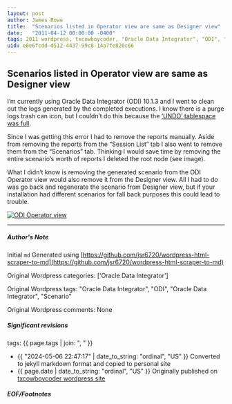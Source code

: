 ```yaml
---
layout: post
author: James Rowe
title:  "Scenarios listed in Operator view are same as Designer view"
date:   "2011-04-12 00:00:00 -0400"
tags: 2011 wordpress, txcowboycoder, "Oracle Data Integrator", "ODI", "Oracle Data Integrator", "Scenario"
uid: e0e6fcdd-d512-4437-99c8-14a7fe820c66
---
```



## Scenarios listed in Operator view are same as Designer view


I’m currently using Oracle Data Integrator (ODI) 10.1.3 and I went to clean out the logs generated by the completed executions. I know there is a purge logs trash can icon, but I couldn’t do this because the [‘UNDO’ tablespace was full](http://txcowboycoder.wordpress.com/2011/04/05/error-when-purging-log-unable-to-extend-tablespace-undo/).


Since I was getting this error I had to remove the reports manually. Aside from removing the reports from the “Session List” tab I also went to remove them from the “Scenarios” tab. Thinking I would save time by removing the entire scenario’s worth of reports I deleted the root node (see image).


What I didn’t know is removing the generated scenario from the ODI Operator view would also remove it from the Designer view. All I had to do was go back and regenerate the scenario from Designer view, but if your installation had different scenarios for fall back purposes this could lead to trouble.


[![ODI Operator view](https://txcowboycoder.files.wordpress.com/2011/04/operator-view-scenario.png?w=500&h=257 "Operator View - Scenario")](http://txcowboycoder.files.wordpress.com/2011/04/operator-view-scenario.png)




---

##### Author's Note

Initial `md` Generated using [https://github.com/jsr6720/wordpress-html-scraper-to-md](https://github.com/jsr6720/wordpress-html-scraper-to-md)

Original Wordpress categories: ['Oracle Data Integrator']

Original Wordpress tags: "Oracle Data Integrator", "ODI", "Oracle Data Integrator", "Scenario"

Original Wordpress comments: None

##### Significant revisions

tags: {{ page.tags | join: ", " }} <!-- todo move this somewhere -->

- {{ "2024-05-06 22:47:17" | date_to_string: "ordinal", "US" }} Converted to jekyll markdown format and copied to personal site
- {{ page.date | date_to_string: "ordinal", "US" }} Originally published on [txcowboycoder wordpress site](https://txcowboycoder.wordpress.com/2011/04/12/scenarios-listed-in-operator-view-are-same-as-designer-view/)

##### EOF/Footnotes

